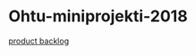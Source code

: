 # Ohtu-miniprojekti-2018

[product backlog](https://docs.google.com/spreadsheets/d/1Hh63WBl7Jm-nLXs4tSZQd8toW1HmXVGl8d5n0MAYEQU/edit?ts=5bec1b6a#gid=234894683)

